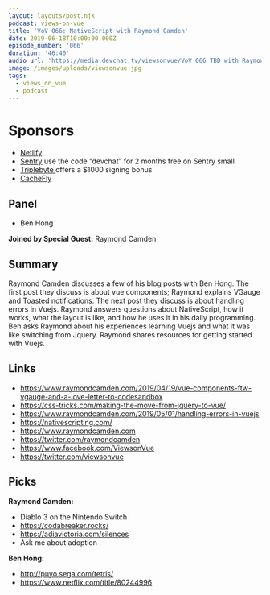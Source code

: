 ```yaml
---
layout: layouts/post.njk
podcast: views-on-vue
title: 'VoV 066: NativeScript with Raymond Camden'
date: 2019-06-18T10:00:00.000Z
episode_number: '066'
duration: '46:40'
audio_url: 'https://media.devchat.tv/viewsonvue/VoV_066_TBD_with_Raymond_Camden.mp3'
image: /images/uploads/viewsonvue.jpg
tags:
  - views_on_vue
  - podcast
---
```

# Sponsors

* [Netlify](https://www.netlify.com/)
* [Sentry](http://sentry.io/) use the code “devchat” for 2 months free on Sentry small
* [Triplebyte ](https://triplebyte.com/vue)offers a $1000 signing bonus
* [CacheFly](https://www.cachefly.com/)

## Panel

* Ben Hong

**Joined by Special Guest:** Raymond Camden

## Summary

Raymond Camden discusses a few of his blog posts with Ben Hong. The first post they discuss is about vue components; Raymond explains VGauge and Toasted notifications. The next post they discuss is about handling errors in Vuejs. Raymond answers questions about NativeScript, how it works, what the layout is like, and how he uses it in his daily programming. Ben asks Raymond about his experiences learning Vuejs and what it was like switching from Jquery. Raymond shares resources for getting started with Vuejs.

## Links

* <https://www.raymondcamden.com/2019/04/19/vue-components-ftw-vgauge-and-a-love-letter-to-codesandbox>
* <https://css-tricks.com/making-the-move-from-jquery-to-vue/>
* <https://www.raymondcamden.com/2019/05/01/handling-errors-in-vuejs>
* <https://nativescripting.com/>
* <https://www.raymondcamden.com>
* <https://twitter.com/raymondcamden>
* <https://www.facebook.com/ViewsonVue>
* <https://twitter.com/viewsonvue>

## Picks

**Raymond Camden:**

* Diablo 3 on the Nintendo Switch
* <https://codabreaker.rocks/>
* <https://adiavictoria.com/silences>
* Ask me about adoption

**Ben Hong:**

* <http://puyo.sega.com/tetris/>
* <https://www.netflix.com/title/80244996>
